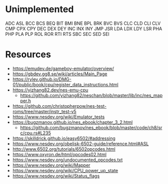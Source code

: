 # Unimplemented

ADC
ASL
BCC
BCS
BEQ
BIT
BMI
BNE
BPL
BRK
BVC
BVS
CLC
CLD
CLI
CLV
CMP
CPX
CPY
DEC
DEX
DEY
INC
INX
INY
JMP
JSR
LDA
LDX
LDY
LSR
PHA
PHP
PLA
PLP
ROL
ROR
RTI
RTS
SBC
SEC
SED
SEI


# Resources
* https://emudev.de/gameboy-emulator/overview/
* https://gbdev.gg8.se/wiki/articles/Main_Page
* https://rylev.github.io/DMG-01/public/book/cpu/register_data_instructions.html
* https://yizhang82.dev/nes-emu-cpu
    * https://github.com/yizhang82/neschan/blob/master/lib/inc/nes_mapper.h
* https://github.com/christopherpow/nes-test-roms/tree/master/instr_test-v5
* https://www.nesdev.org/wiki/Emulator_tests
* https://bugzmanov.github.io/nes_ebook/chapter_3_2.html
    * https://github.com/bugzmanov/nes_ebook/blob/master/code/ch8/src/cpu.rs#L235
* https://skilldrick.github.io/easy6502/#addressing
* https://www.nesdev.org/obelisk-6502-guide/reference.html#ASL
* http://www.6502.org/tutorials/6502opcodes.html
* https://www.oxyron.de/html/opcodes02.html
* https://www.nesdev.org/undocumented_opcodes.txt
* https://www.nesdev.org/wiki/Mapper
* https://www.nesdev.org/wiki/CPU_power_up_state
* https://www.nesdev.org/wiki/Status_flags
